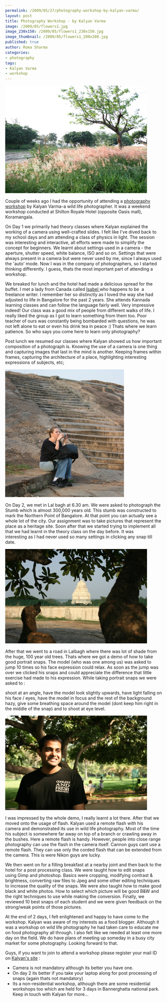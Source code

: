 ```yaml
--- 
permalink: /2009/05/27/photography-workshop-by-kalyan-varma/
layout: post
title: Photography Workshop - by Kalyan Varma
image: /2009/05/flowers1.jpg
image_230x150: /2009/05/flowers1_230x150.jpg
image_thumbnail: /2009/05/flowers1_200x200.jpg
published: true
author: Roma Sharma
categories: 
- photography
tags:
- Kalyan Varma
- workshop
---
```

<p style="text-align:center;"></p>

<img class="alignnone size-full wp-image-1480" title="flowers1" src="/2009/05/flowers1.jpg" alt="flowers1" width="455" height="345" />

Couple of weeks ago I had the opportunity of attending a <a href="http://kalyanvarma.net/workshop-intro">photography workshop</a> by Kalyan Varma-a wild life photographer. It was a weekend workshop conducted at Shilton Royale Hotel (opposite Oasis mall), Koramangala.

On Day 1 we primarily had theory classes where Kalyan explained the working of a camera using well-crafted slides. I felt like I've dived back to my school days and am attending a class of physics in light. The session was interesting and interactive, all efforts were made to simplify the concept for beginners. We learnt about settings used in a camera - the aperture, shutter speed, white balance, ISO and so on. Settings that were always present in a camera but were never used by me, since I always used the 'auto' mode. Now I was in the company of photographers, so I started thinking differently. I guess, thats the most important part of attending a workshop.
<!--more-->
We breaked for lunch and the hotel had made a delicious spread for the buffet. I met a lady from Canada called <a href="http://india-outside-my-window.blogspot.com/">Isabel </a>who happens to be  a freelance writer. I remember her so distinctly as I loved the way she had adjusted to life in Bangalore for the past 2 years. She attends Kannada learning classes and can follow the language fairly well. Very impressive indeed! Our class was a good mix of people from different walks of life. I really liked the group as I got to learn something from them too. Poor teacher of ours was constantly being bombarded with questions, he was not left alone to eat or even his drink tea in peace :) Thats where we learn patience. So who says you come here to learn only photography?

Post lunch we resumed our classes where Kalyan showed us how important composition of a photograph is. Knowing the use of a camera is one thing and capturing images that last in the mind is another. Keeping frames within frames, capturing the architecture of a place, highlighting interesting expressions of subjects, etc;

<img class="alignnone size-full wp-image-1476" title="girl_waiting" src="/2009/05/girl_waiting.jpg" alt="girl_waiting" width="381" height="410" />

On Day 2, we met in Lal bagh at 6.30 am. We were asked to photograph the Stumb which is almost 300,000 years old. This stumb was constructed to mark the Northern Point of Bangalore. At that point you can actually see a whole lot of the city. Our assignment was to take pictures that represent the place as a heritage site. Soon after that we started trying to implement all that we had learnt in the theory class on the day before. It was interesting as I had never used so many settings in clicking any snap till date.

<img class="alignnone size-full wp-image-1473" title="stumb" src="/2009/05/stumb.jpg" alt="stumb" width="455" height="303" />

After that we went to a road in Lalbagh where there was lot of shade from the huge, 100 year old trees. Thats where we got a demo of how to take good portrait snaps. The model (who was one among us) was asked to jump 10 times so his face expression could relax. As soon as the jump was over we clicked his snaps and could appreciate the difference that little exercise had made to his expression. While taking portrait snaps we were asked to :

shoot at an angle, have the model look slightly upwards, have light falling on his face / eyes, have the model in focus and the rest of the background hazy, give some breathing space around the model (dont keep him right in the middle of the snap) and to shoot at eye level.

<img class="alignnone size-full wp-image-1475" title="portrait1" src="/2009/05/portrait1.jpg" alt="portrait1" width="455" height="303" />

I was impressed by the whole demo, I really learnt a lot there. After that we moved onto the usage of flash. Kalyan used a remote flash with his camera and demonstrated its use in wild life photography. Most of the time his subject is somewhere far away on top of a branch or crawling away in the bushes. Here a remote flash is handy. However, people into close range photography can use the flash in the camera itself. Cannon guys cant use a remote flash. They can use only the corded flash that can be extended from the camera. This is were Nikon guys are lucky.

We then went on for a filling breakfast at a nearby joint and then back to the hotel for a post processing class. We were taught how to edit snaps using Gimp and photoshop. Basics were cropping, modifying contrast &amp; brightness, converting raw files to Jpeg and some other editing techniques to increase the quality of the snaps. We were also taught how to make good black and white photos. How to select which picture will be good B&amp;W and the right techniques to use while making the conversion. Finally, we reviewed 10 best snaps of each student and we were given feedback on the strong/weak points of those pictures.

At the end of 2 days, I felt enlightened and happy to have come to the workshop. Kalyan was aware of my interests as a food blogger. Although it was a workshop on wild life photography he had taken care to educate me on food photography all through. I also felt like we needed at least one more day on the field. We do have plans of meeting up someday in a busy city market for some photography. Looking forward to that.

Guys, if you want to join to attend a workshop please register your mail ID on <a href="http://kalyanvarma.net/workshop-intro">Kalyan's site</a> :
<ul>
	<li>Camera is not mandatory although its better you have one.</li>
	<li>On day 2 its better if you take your laptop along for post processing of snaps (again thats not mandatory)</li>
	<li>Its a non-residential workshop, although there are some residential workshops too which are held for 3 days in Bannerghatta national park. Keep in touch with Kalyan for more...</li>
</ul>
